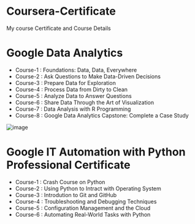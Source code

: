 # Coursera-Certificate
My course Certificate and Course Details
# Google Data Analytics
* Course-1 : Foundations: Data, Data, Everywhere
* Course-2 : Ask Questions to Make Data-Driven Decisions
* Course-3 : Prepare Data for Exploration
* Course-4 : Process Data from Dirty to Clean
* Course-5 : Analyze Data to Answer Questions
* Course-6 : Share Data Through the Art of Visualization
* Course-7 : Data Analysis with R Programming
* Course-8 : Google Data Analytics Capstone: Complete a Case Study

![image](https://user-images.githubusercontent.com/107918245/190084492-7d728d48-7979-4fef-8938-a701c9e1fdde.png)

# Google IT Automation with Python Professional Certificate
* Course-1 : Crash Course on Python
* Course-2 : Using Python to Intract with Operating System
* Course-3 : Introdution to Git and GitHub
* Course-4 : Troubleshooting and Debugging Techniques
* Course-5 : Configuration Management and the Cloud
* Course-6 : Automating Real-World Tasks with Python
